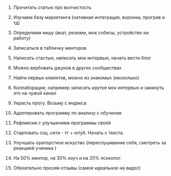 1. Прочитать статью про волчистость
2. Изучаем базу маркетинга (нативная интеграция, воронка, прогрев и тд)
3. Определяем нишу (вкат, резюме, мок собесы, устройство на работу)
4. Записаться в табличку менторов
5. Написать стастью, написать мок интервью, начать вести блог
6. Можно вербовать джунов в других сообществах
7. Найти первых клиентов, можно из знакомых (несколько)

8. Коллаборации, например записать крутое мок интервью и закинуть это на чужой канал

9. Украсть прогу. Возьму с яндекса
10. Адаптировать программу по анализу с обучения
11. Рефликсия с улучшением программы своей
12. Стартовать соц. сети - тг + ютуб. Начать с текста.

13. Улучшать ораторсткое искуство (переслушивание себя, смотреть за реакцией ученика )

14. На 50% ментор, на 30% коуч и на 20% психолог.
15. Обязательно просим отзывы (самое идеальное на видос)